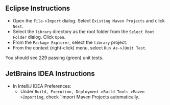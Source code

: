 Eclipse Instructions
---

* Open the `File->Import` dialog. Select `Existing Maven Projects` and click `Next`.
* Select the `library` directory as the root folder from the `Select Root Folder` dialog. Click `Open`.
* From the `Package Explorer`, select the `library` project.
* From the context (right-click) menu, select `Run As->JUnit Test`.

You should see 229 passing (green) unit tests.

JetBrains IDEA  Instructions
---

* In IntelliJ IDEA Preferences:
  - Under `Build, Execution, Deployment->Build Tools->Maven->Importing`, check `Import Maven Projects automatically.
